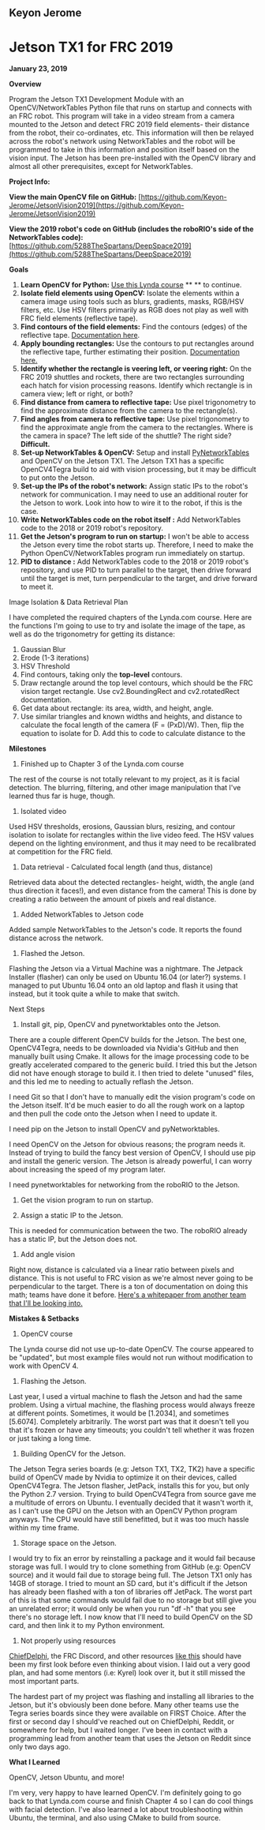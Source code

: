 ## Keyon Jerome

# Jetson TX1 for FRC 2019

**January 23, 2019**

**Overview**

 Program the Jetson TX1 Development Module with an OpenCV/NetworkTables Python file that runs on startup and connects with an FRC robot. This program will take in a video stream from a camera mounted to the Jetson and detect FRC 2019 field elements- their distance from the robot, their co-ordinates, etc. This information will then be relayed across the robot&#39;s network using NetworkTables and the robot will be programmed to take in this information and position itself based on the vision input. The Jetson has been pre-installed with the OpenCV library and almost all other prerequisites, except for NetworkTables.

**Project Info:**

**View the main OpenCV file on GitHub:** [https://github.com/Keyon-Jerome/JetsonVision2019](https://github.com/Keyon-Jerome/JetsonVision2019)

**View the 2019 robot&#39;s code on GitHub (includes the roboRIO&#39;s side of the NetworkTables code):** [https://github.com/5288TheSpartans/DeepSpace2019](https://github.com/5288TheSpartans/DeepSpace2019)

**Goals**

1. **Learn OpenCV for Python:** [Use this Lynda course](https://www.lynda.com/Python-tutorials/OpenCV-Python-Developers/601786-2.html) ** ** to continue.
2. **Isolate field elements using OpenCV:** Isolate the elements within a camera image using tools such as blurs, gradients, masks, RGB/HSV filters, etc. Use HSV filters primarily as RGB does not play as well with FRC field elements (reflective tape).
3. **Find contours of the field elements:** Find the contours (edges) of the reflective tape. [Documentation here](https://docs.opencv.org/3.1.0/d4/d73/tutorial_py_contours_begin.html).
4. **Apply bounding rectangles:** Use the contours to put rectangles around the reflective tape, further estimating their position. [Documentation here.](https://docs.opencv.org/3.4.2/dd/d49/tutorial_py_contour_features.html)
5. **Identify whether the rectangle is veering left, or veering right:** On the FRC 2019 shuttles and rockets, there are two rectangles surrounding each hatch for vision processing reasons. Identify which rectangle is in camera view; left or right, or both?
6. **Find distance from camera to reflective tape:** Use pixel trigonometry to find the approximate distance from the camera to the rectangle(s).
7. **Find angles from camera to reflective tape:** Use pixel trigonometry to find the approximate angle from the camera to the rectangles. Where is the camera in space? The left side of the shuttle? The right side? **Difficult.**
8. **Set-up NetworkTables &amp; OpenCV:** Setup and install [PyNetworkTables](https://robotpy.readthedocs.io/projects/pynetworktables/en/stable/) and OpenCV on the Jetson TX1. The Jetson TX1 has a specific OpenCV4Tegra build to aid with vision processing, but it may be difficult to put onto the Jetson.
9. **Set-up the IPs of the robot&#39;s network:** Assign static IPs to the robot&#39;s network for communication. I may need to use an additional router for the Jetson to work. Look into how to wire it to the robot, if this is the case.
10. **Write NetworkTables code on the robot itself :** Add NetworkTables code to the 2018 or 2019 robot&#39;s repository.
11. **Get the Jetson&#39;s program to run on startup:** I won&#39;t be able to access the Jetson every time the robot starts up. Therefore, I need to make the Python OpenCV/NetworkTables program run immediately on startup.
12. **PID to distance :** Add NetworkTables code to the 2018 or 2019 robot&#39;s repository, and use PID to turn parallel to the target, then drive forward until the target is met, turn perpendicular to the target, and drive forward to meet it.

Image Isolation &amp; Data Retrieval Plan

I have completed the required chapters of the Lynda.com course. Here are the functions I&#39;m going to use to try and isolate the image of the tape, as well as do the trigonometry for getting its distance:

1. Gaussian Blur
2. Erode (1-3 iterations)
3. HSV Threshold
4. Find contours, taking only the **top-level** contours.
5. Draw rectangle around the top level contours, which should be the FRC vision target rectangle. Use cv2.BoundingRect and cv2.rotatedRect documentation.
6. Get data about rectangle: its area, width, and height, angle.
7. Use similar triangles and known widths and heights, and distance to calculate the focal length of the camera (F = (PxD)/W). Then, flip the equation to isolate for D. Add this to code to calculate distance to the

**Milestones**

1. Finished up to Chapter 3 of the Lynda.com course

The rest of the course is not totally relevant to my project, as it is facial detection. The blurring, filtering, and other image manipulation that I&#39;ve learned thus far is huge, though.

1. Isolated video

Used HSV thresholds, erosions, Gaussian blurs, resizing, and contour isolation to isolate for rectangles within the live video feed. The HSV values depend on the lighting environment, and thus it may need to be recalibrated at competition for the FRC field.

1. Data retrieval - Calculated focal length (and thus, distance)

Retrieved data about the detected rectangles- height, width, the angle (and thus direction it faces!), and even distance from the camera! This is done by creating a ratio between the amount of pixels and real distance.

1. Added NetworkTables to Jetson code

Added sample NetworkTables to the Jetson&#39;s code. It reports the found distance across the network.

1. Flashed the Jetson.

Flashing the Jetson via a Virtual Machine was a nightmare. The Jetpack Installer (flasher) can only be used on Ubuntu 16.04 (or later?) systems. I managed to put Ubuntu 16.04 onto an old laptop and flash it using that instead, but it took quite a while to make that switch.

Next Steps

1. Install git, pip, OpenCV and pynetworktables onto the Jetson.

There are a couple different OpenCV builds for the Jetson. The best one, OpenCV4Tegra, needs to be downloaded via Nvidia&#39;s GitHub and then manually built using Cmake. It allows for the image processing code to be greatly accelerated compared to the generic build. I tried this but the Jetson did not have enough storage to build it. I then tried to delete &quot;unused&quot; files, and this led me to needing to actually reflash the Jetson.

I need Git so that I don&#39;t have to manually edit the vision program&#39;s code on the Jetson itself. It&#39;d be much easier to do all the rough work on a laptop and then pull the code onto the Jetson when I need to update it.

I need pip on the Jetson to install OpenCV and pyNetworktables.

I need OpenCV on the Jetson for obvious reasons; the program needs it. Instead of trying to build the fancy best version of OpenCV, I should use pip and install the generic version. The Jetson is already powerful, I can worry about increasing the speed of my program later.

I need pynetworktables for networking from the roboRIO to the Jetson.

1. Get the vision program to run on startup.

1. Assign a static IP to the Jetson.

This is needed for communication between the two. The roboRIO already has a static IP, but the Jetson does not.

1. Add angle vision

Right now, distance is calculated via a linear ratio between pixels and distance. This is not useful to FRC vision as we&#39;re almost never going to be perpendicular to the target. There is a ton of documentation on doing this math; teams have done it before. [Here&#39;s a whitepaper from another team that I&#39;ll be looking into.](https://www.chiefdelphi.com/t/a-step-by-step-run-through-of-frc-vision-processing/341012)

**Mistakes &amp; Setbacks**

1. OpenCV course

The Lynda course did not use up-to-date OpenCV. The course appeared to be &quot;updated&quot;, but most example files would not run without modification to work with OpenCV 4.

1. Flashing the Jetson.

Last year, I used a virtual machine to flash the Jetson and had the same problem. Using a virtual machine, the flashing process would always freeze at different points. Sometimes, it would be [1.2034], and sometimes [5.6074]. Completely arbitrarily. The worst part was that it doesn&#39;t tell you that it&#39;s frozen or have any timeouts; you couldn&#39;t tell whether it was frozen or just taking a long time.

1. Building OpenCV for the Jetson.

 The Jetson Tegra series boards (e.g: Jetson TX1, TX2, TK2) have a specific build of OpenCV made by Nvidia to optimize it on their devices, called OpenCV4Tegra. The Jetson flasher, JetPack, installs this for you, but only the Python 2.7 version. Trying to build OpenCV4Tegra from source gave me a multitude of errors on Ubuntu. I eventually decided that it wasn&#39;t worth it, as I can&#39;t use the GPU on the Jetson with an OpenCV Python program anyways. The CPU would have still benefitted, but it was too much hassle within my time frame.

1. Storage space on the Jetson.

 I would try to fix an error by reinstalling a package and it would fail because storage was full. I would try to clone something from GitHub (e.g: OpenCV source) and it would fail due to storage being full. The Jetson TX1 only has 14GB of storage. I tried to mount an SD card, but it&#39;s difficult if the Jetson has already been flashed with a ton of libraries off JetPack. The worst part of this is that some commands would fail due to no storage but still give you an unrelated error; it would only be when you run &quot;df -h&quot; that you see there&#39;s no storage left. I now know that I&#39;ll need to build OpenCV on the SD card, and then link it to my Python environment.

1. Not properly using resources

[ChiefDelphi](http://chiefdelphi.com), the FRC Discord, and other resources [like this](https://medium.com/@christopherariagno/vision-tracking-in-frc-what-ive-learned-this-year-2bbb2e713794) should have been my first look before even thinking about vision. I laid out a very good plan, and had some mentors (i.e: Kyrel) look over it, but it still missed the most important parts.

The hardest part of my project was flashing and installing all libraries to the Jetson, but it&#39;s obviously been done before. Many other teams use the Tegra series boards since they were available on FIRST Choice.  After the first or second day I should&#39;ve reached out on ChiefDelphi, Reddit, or somewhere for help, but I waited longer. I&#39;ve been in contact with a programming lead from another team that uses the Jetson on Reddit since only two days ago.

**What I Learned**

OpenCV, Jetson Ubuntu, and more!

I&#39;m very, very happy to have learned OpenCV. I&#39;m definitely going to go back to that Lynda.com course and finish Chapter 4 so I can do cool things with facial detection. I&#39;ve also learned a lot about troubleshooting within Ubuntu, the terminal, and also using CMake to build from source.
